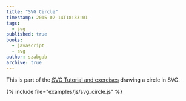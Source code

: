 ```yaml
---
title: "SVG Circle"
timestamp: 2015-02-14T18:33:01
tags:
  - svg
published: true
books:
  - javascript
  - svg
author: szabgab
archive: true
---
```



This is part of the [SVG Tutorial and exercises](/svg) drawing a circle in SVG.


<script src="/try/examples/js/svg.min.js"></script>

<div id="circle_1"></div>
<script src="/try/examples/js/svg_circle.js"></script>

{% include file="examples/js/svg_circle.js" %}


